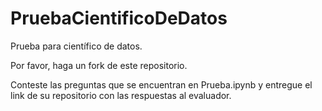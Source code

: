 # PruebaCientificoDeDatos

Prueba para científico de datos.

Por favor, haga un fork de este repositorio. 

Conteste las preguntas que se encuentran en Prueba.ipynb y entregue el link de su repositorio con las respuestas al evaluador. 
